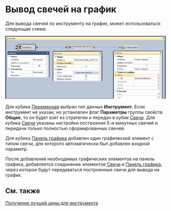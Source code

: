 # Вывод свечей на график

Для вывода свечей по инструменту на график, может использоваться следующая схема:

![Designer The conclusion of the candles on the chart 00](../images/Designer_conclusion_of_candles_on_chart_00.png)

Для кубика [Переменная](Designer_Variable.md) выбран тип данных **Инструмент**. Если инструмент не указан, но установлен флаг **Параметры** группы свойств **Общее**, то он будет взят из стратегии и передан в кубик [Свечи](Designer_Candles.md). Для кубика [Свечи](Designer_Candles.md) указаны настройки построения 5\-и минутных свечей и передачи только полностью сформированных свечей.

Для кубика [Панель графика](Designer_Panel_graphics.md) добавлен один графический элемент с типом свечи, для которого автоматически был добавлен входной параметр.

После добавления необходимых графических элементов на панель графика, добавляется соединение элементов [Свечи](Designer_Candles.md) и [Панель графика](Designer_Panel_graphics.md), через которое будут передаваться построенные свечи для вывода на график.

## См. также

[Получение лучшей цены для инструмента](Designer_Get_best_quote_for_instrument.md)
